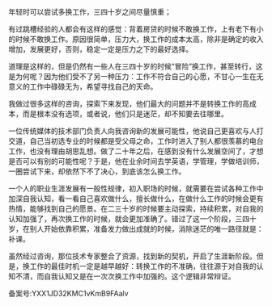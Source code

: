 年轻时可以尝试多换工作，三四十岁之间尽量慎重；

  

有过跳槽经验的人都会有这样的感觉：背着房贷的时候不敢换工作，上有老下有小的时候不敢换工作。原因很简单，压力大，换工作的成本太高，除非是确定的收入增加，发展更好，否则，稳定一定是压力之下的最好选择。

  

道理是这样的，但是仍然有一些人在三四十岁的时候“冒险”换工作，甚至转行，这是为何呢？因为他们受不了另一种压力：工作不符合自己的心愿，不甘心一生在无意义的工作中碌碌无为，希望寻找自己的天命。

  

我做过很多这样的咨询，探索下来发现，他们最大的问题并不是转换工作的高成本，而是根本没有选项，或者说，他们只是迷茫，却不知要去往哪里。

  

一位传统媒体的技术部门负责人向我咨询新的发展可能性，他说自己更喜欢与人打交道，自己当初选专业的时候都是受父母之命，工作时进入了别人都很羡慕的电台工作，也没有理由胡思乱想。做了二十年之后，在感到没有什么发展空间了，才想是否可以有别的可能性呢？于是，他在业余时间去学英语，学管理，学做培训师，一圈尝试下来，却依然下不了决心，到底该怎么换工作。

  

一个人的职业生涯发展有一般性规律，初入职场的时候，就需要在尝试各种工作中加深自我认知，看一看自己喜欢做什么，擅长做什么，在做什么工作的时候会更有热情，能够找到自己的愿景。在二三十岁的时候要主动探索，持续积累，对自我的认知加强了，再次换工作的时候，就会更加准确了。错过了这一个阶段，三四十岁，在别人开始依靠积累，准备发力做出成就的时候，消除迷茫的唯一路径就是：补课。

  

虽然经过咨询，那位技术专家整合了资源，找到新的契机，开启了生涯新阶段。但是，换工作的最佳时机一定是越早越好：转换工作的不准确，往往源于对自我的认知不清，而自我认知又是在一次次换工作中加强的。这个逻辑非常辩证。

  

备案号:YXX1JD32KMC1vKmB9FAalv